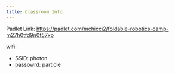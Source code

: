 ```yaml
---
title: Classroom Info
---
```


Padlet Link: <https://padlet.com/mchicci2/foldable-robotics-camp-m27h0tfd9n0f57xp>

wifi:
* SSID: photon
* passowrd: particle